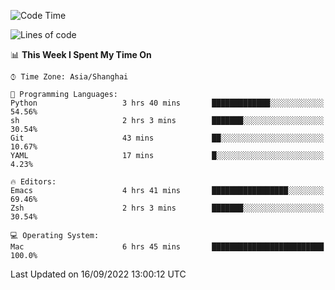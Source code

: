 <!--START_SECTION:waka-->
![Code Time](http://img.shields.io/badge/Code%20Time-863%20hrs%2024%20mins-blue)

![Lines of code](https://img.shields.io/badge/From%20Hello%20World%20I%27ve%20Written-22%20Thousand%20lines%20of%20code-blue)

📊 **This Week I Spent My Time On** 

```text
⌚︎ Time Zone: Asia/Shanghai

💬 Programming Languages: 
Python                   3 hrs 40 mins       █████████████░░░░░░░░░░░░   54.56% 
sh                       2 hrs 3 mins        ███████░░░░░░░░░░░░░░░░░░   30.54% 
Git                      43 mins             ██░░░░░░░░░░░░░░░░░░░░░░░   10.67% 
YAML                     17 mins             █░░░░░░░░░░░░░░░░░░░░░░░░   4.23%

🔥 Editors: 
Emacs                    4 hrs 41 mins       █████████████████░░░░░░░░   69.46% 
Zsh                      2 hrs 3 mins        ███████░░░░░░░░░░░░░░░░░░   30.54%

💻 Operating System: 
Mac                      6 hrs 45 mins       █████████████████████████   100.0%

```


 Last Updated on 16/09/2022 13:00:12 UTC
<!--END_SECTION:waka-->
